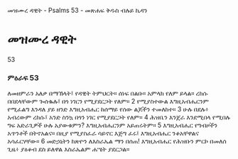 ﻿
 መዝሙረ ዳዊት - Psalms 53 - መጽሐፍ ቅዱስ ብሉይ ኪዳን
# መዝሙረ ዳዊት
53
### ምዕራፍ 53
ለመዘምራን አለቃ በማኽላት፤ የዳዊት ትምህርት። 
 ሰነፍ በልቡ። አምላክ የለም ይላል። ረከሱ በበደላቸውም ጐሰቈሉ፤ በጎ ነገርን የሚያደርጋት የለም።
2  የሚያስተውል እግዚአብሔርንም የሚፈልግ እንዳለ ያይ ዘንድ እግዚአብሔር ከሰማይ የሰው ልጆችን ተመለከተ።
3  ሁሉ በደሉ፥ አብረውም ረከሱ፤ አንድ ስንኳ በጎን ነገር የሚያደርጋት የለም።
4  ሕዝቤን እንጀራ እንደሚበላ የሚበሉ ግፍ አድራጊዎች ሁሉ አያውቁምን? እግዚአብሔርንም አይጠሩትም።
5  እግዚአብሔር የግብዞችን አጥንቶች በትኖአልና። በዚያ የሚያስፈራ ሳይኖር እጅግ ፈሩ፤ እግዚአብሔር ንቆአቸዋልና አሳፈርሃቸው።
6  መድኃኒትን ከጽዮን ለእስራኤል ማን በሰጠ! እግዚአብሔር የሕዝቡን ምርኮ በመለሰ ጊዜ፥ ያዕቆብ ደስ ይለዋል እስራኤልም ሐሤት ያደርጋል። 
